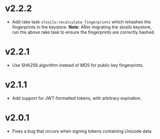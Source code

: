 # v2.2.2

* Add rake task `slosilo:recalculate_fingerprints` which rehashes the fingerprints in the keystore.
**Note**: After migrating the slosilo keystore, run the above rake task to ensure the fingerprints are correctly hashed.

# v2.2.1

* Use SHA256 algorithm instead of MD5 for public key fingerprints.

# v2.1.1

* Add support for JWT-formatted tokens, with arbitrary expiration.

# v2.0.1

* Fixes a bug that occurs when signing tokens containing Unicode data
